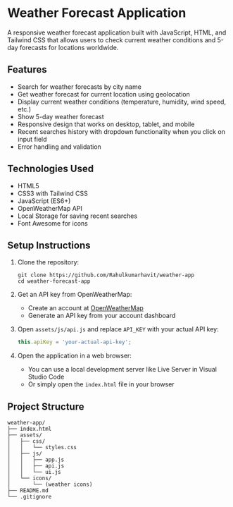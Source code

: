 # Weather Forecast Application

A responsive weather forecast application built with JavaScript, HTML, and Tailwind CSS that allows users to check current weather conditions and 5-day forecasts for locations worldwide.

## Features

- Search for weather forecasts by city name
- Get weather forecast for current location using geolocation
- Display current weather conditions (temperature, humidity, wind speed, etc.)
- Show 5-day weather forecast
- Responsive design that works on desktop, tablet, and mobile
- Recent searches history with dropdown functionality when you click on input field
- Error handling and validation

## Technologies Used

- HTML5
- CSS3 with Tailwind CSS
- JavaScript (ES6+)
- OpenWeatherMap API
- Local Storage for saving recent searches
- Font Awesome for icons

## Setup Instructions

1. Clone the repository:
   ```
   git clone https://github.com/Rahulkumarhavit/weather-app
   cd weather-forecast-app
   ```

2. Get an API key from OpenWeatherMap:
   - Create an account at [OpenWeatherMap](https://openweathermap.org/)
   - Generate an API key from your account dashboard

3. Open `assets/js/api.js` and replace `API_KEY` with your actual API key:
   ```javascript
   this.apiKey = 'your-actual-api-key';
   ```

4. Open the application in a web browser:
   - You can use a local development server like Live Server in Visual Studio Code
   - Or simply open the `index.html` file in your browser

## Project Structure

```
weather-app/
├── index.html
├── assets/
│   ├── css/
│   │   └── styles.css
│   ├── js/
│   │   ├── app.js
│   │   ├── api.js
│   │   └── ui.js
│   └── icons/
│       └── (weather icons)
├── README.md
└── .gitignore